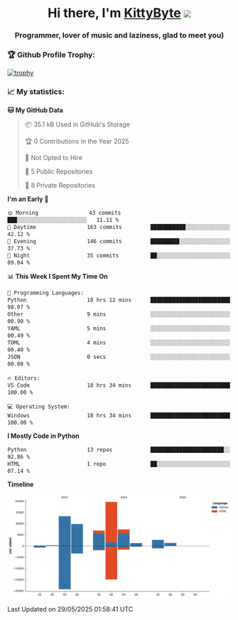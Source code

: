 <h1 align="center">Hi there, I'm <a href="https://github.com/KittyByte" target="_blank">KittyByte</a> 
<img src="https://github.com/blackcater/blackcater/raw/main/images/Hi.gif" height="32"/></h1>
<h3 align="center">Programmer, lover of music and laziness, glad to meet you)</h3>



<h3>🏆 Github Profile Trophy:</h1>

[![trophy](https://github-profile-trophy.vercel.app/?username=KittyByte&theme=gruvbox)](https://github.com/ryo-ma/github-profile-trophy)

<h3>📈 My statistics:</h1>

<!--START_SECTION:waka-->
**🐱 My GitHub Data** 

> 📦 35.1 kB Used in GitHub's Storage 
 > 
> 🏆 0 Contributions in the Year 2025
 > 
> 🚫 Not Opted to Hire
 > 
> 📜 5 Public Repositories 
 > 
> 🔑 8 Private Repositories 
 > 
**I'm an Early 🐤** 

```text
🌞 Morning                43 commits          ███░░░░░░░░░░░░░░░░░░░░░░   11.11 % 
🌆 Daytime                163 commits         ███████████░░░░░░░░░░░░░░   42.12 % 
🌃 Evening                146 commits         █████████░░░░░░░░░░░░░░░░   37.73 % 
🌙 Night                  35 commits          ██░░░░░░░░░░░░░░░░░░░░░░░   09.04 % 
```


📊 **This Week I Spent My Time On** 

```text
💬 Programming Languages: 
Python                   18 hrs 12 mins      █████████████████████████   98.07 % 
Other                    9 mins              ░░░░░░░░░░░░░░░░░░░░░░░░░   00.90 % 
YAML                     5 mins              ░░░░░░░░░░░░░░░░░░░░░░░░░   00.49 % 
TOML                     4 mins              ░░░░░░░░░░░░░░░░░░░░░░░░░   00.40 % 
JSON                     0 secs              ░░░░░░░░░░░░░░░░░░░░░░░░░   00.08 % 

🔥 Editors: 
VS Code                  18 hrs 34 mins      █████████████████████████   100.00 % 

💻 Operating System: 
Windows                  18 hrs 34 mins      █████████████████████████   100.00 % 
```

**I Mostly Code in Python** 

```text
Python                   13 repos            ███████████████████████░░   92.86 % 
HTML                     1 repo              ██░░░░░░░░░░░░░░░░░░░░░░░   07.14 % 
```



**Timeline**

![Lines of Code chart](https://raw.githubusercontent.com/KittyByte/KittyByte/main/assets/bar_graph.png)


 Last Updated on 29/05/2025 01:58:41 UTC
<!--END_SECTION:waka-->

